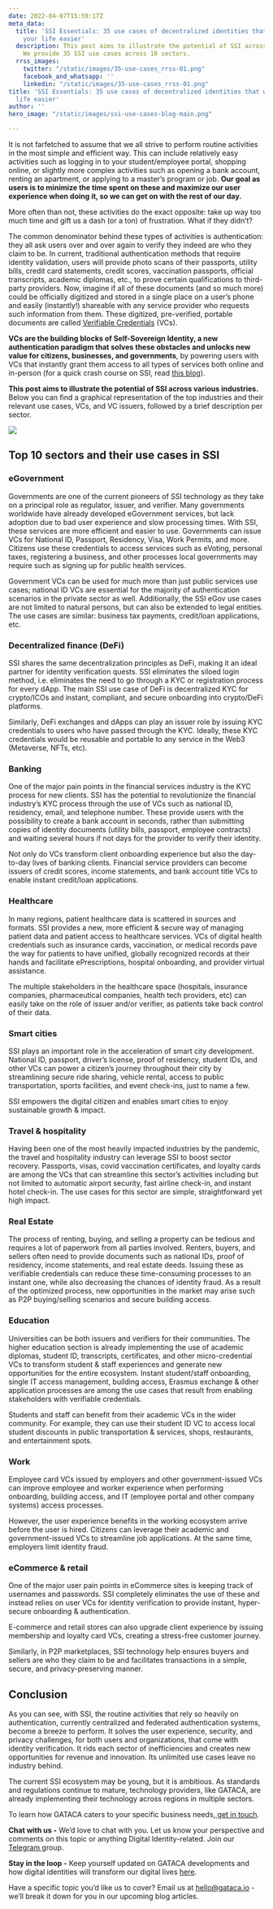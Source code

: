 ```yaml
---
date: 2022-04-07T15:59:17Z
meta_data:
  title: 'SSI Essentials: 35 use cases of decentralized identities that will make
    your life easier'
  description: This post aims to illustrate the potential of SSI across various industries.
    We provide 35 SSI use cases across 10 sectors.
  rrss_images:
    twitter: "/static/images/35-use-cases_rrss-01.png"
    facebook_and_whatsapp: ''
    linkedin: "/static/images/35-use-cases_rrss-01.png"
title: 'SSI Essentials: 35 use cases of decentralized identities that will make your
  life easier'
author: ''
hero_image: "/static/images/ssi-use-cases-blog-main.png"

---
```

It is not farfetched to assume that we all strive to perform routine activities in the most simple and efficient way. This can include relatively easy activities such as logging in to your student/employee portal, shopping online, or slightly more complex activities such as opening a bank account, renting an apartment, or applying to a master’s program or job. **Our goal as users is to minimize the time spent on these and maximize our user experience when doing it, so we can get on with the rest of our day.**

More often than not, these activities do the exact opposite: take up way too much time and gift us a dash (or a ton) of frustration. What if they didn’t?

The common denominator behind these types of activities is authentication: they all ask users over and over again to verify they indeed are who they claim to be. In current, traditional authentication methods that require identity validation, users will provide photo scans of their passports, utility bills, credit card statements, credit scores, vaccination passports, official transcripts, academic diplomas, etc., to prove certain qualifications to third-party providers. Now, imagine if all of these documents (and so much more) could be officially digitized and stored in a single place on a user’s phone and easily (instantly!) shareable with any service provider who requests such information from them. These digitized, pre-verified, portable documents are called [Verifiable Credentials](https://gataca.io/blog/self-sovereign-identity-ssi-101-decentralized-identifiers-dids-verifiable-credentials-vcs/ "https://gataca.io/blog/self-sovereign-identity-ssi-101-decentralized-identifiers-dids-verifiable-credentials-vcs/") (VCs).

**VCs are the building blocks of Self-Sovereign Identity, a new authentication paradigm that solves these obstacles and unlocks new value for citizens, businesses, and governments**, by powering users with VCs that instantly grant them access to all types of services both online and in-person (for a quick crash course on SSI, read [this blog](https://gataca.io/blog/ssi-essentials-everything-you-need-to-know-about-decentralized-identity "https://gataca.io/blog/ssi-essentials-everything-you-need-to-know-about-decentralized-identity")).

**This post aims to illustrate the potential of SSI across various industries.** Below you can find a graphical representation of the top industries and their relevant use cases, VCs, and VC issuers, followed by a brief description per sector.

![](/static/images/35-use-cases-01.png)

## Top 10 sectors and their use cases in SSI

### eGovernment

Governments are one of the current pioneers of SSI technology as they take on a principal role as regulator, issuer, and verifier. Many governments worldwide have already developed eGovernment services, but lack adoption due to bad user experience and slow processing times. With SSI, these services are more efficient and easier to use. Governments can issue VCs for National ID, Passport, Residency, Visa, Work Permits, and more. Citizens use these credentials to access services such as eVoting, personal taxes, registering a business, and other processes local governments may require such as signing up for public health services.

Government VCs can be used for much more than just public services use cases; national ID VCs are essential for the majority of authentication scenarios in the private sector as well. Additionally, the SSI eGov use cases are not limited to natural persons, but can also be extended to legal entities. The use cases are similar: business tax payments, credit/loan applications, etc.

### Decentralized finance (DeFi)

SSI shares the same decentralization principles as DeFi, making it an ideal partner for identity verification quests. SSI eliminates the siloed login method, i.e. eliminates the need to go through a KYC or registration process for every dApp. The main SSI use case of DeFi is decentralized KYC for crypto/ICOs and instant, compliant, and secure onboarding into crypto/DeFi platforms.

Similarly, DeFi exchanges and dApps can play an issuer role by issuing KYC credentials to users who have passed through the KYC. Ideally, these KYC credentials would be reusable and portable to any service in the Web3 (Metaverse, NFTs, etc).

### Banking

One of the major pain points in the financial services industry is the KYC process for new clients. SSI has the potential to revolutionize the financial industry’s KYC process through the use of VCs such as national ID, residency, email, and telephone number. These provide users with the possibility to create a bank account in seconds, rather than submitting copies of identity documents (utility bills, passport, employee contracts) and waiting several hours if not days for the provider to verify their identity.

Not only do VCs transform client onboarding experience but also the day-to-day lives of banking clients. Financial service providers can become issuers of credit scores, income statements, and bank account title VCs to enable instant credit/loan applications.

### Healthcare

In many regions, patient healthcare data is scattered in sources and formats. SSI provides a new, more efficient & secure way of managing patient data and patient access to healthcare services. VCs of digital health credentials such as insurance cards, vaccination, or medical records pave the way for patients to have unified, globally recognized records at their hands and facilitate ePrescriptions, hospital onboarding, and provider virtual assistance.

The multiple stakeholders in the healthcare space (hospitals, insurance companies, pharmaceutical companies, health tech providers, etc) can easily take on the role of issuer and/or verifier, as patients take back control of their data.

### Smart cities

SSI plays an important role in the acceleration of smart city development. National ID, passport, driver’s license, proof of residency, student IDs, and other VCs can power a citizen’s journey throughout their city by streamlining secure ride sharing, vehicle rental, access to public transportation, sports facilities, and event check-ins, just to name a few.

SSI empowers the digital citizen and enables smart cities to enjoy sustainable growth & impact.

### Travel & hospitality

Having been one of the most heavily impacted industries by the pandemic, the travel and hospitality industry can leverage SSI to boost sector recovery. Passports, visas, covid vaccination certificates, and loyalty cards are among the VCs that can streamline this sector’s activities including but not limited to automatic airport security, fast airline check-in, and instant hotel check-in. The use cases for this sector are simple, straightforward yet high impact.

### Real Estate

The process of renting, buying, and selling a property can be tedious and requires a lot of paperwork from all parties involved. Renters, buyers, and sellers often need to provide documents such as national IDs, proof of residency, income statements, and real estate deeds. Issuing these as verifiable credentials can reduce these time-consuming processes to an instant one, while also decreasing the chances of identity fraud. As a result of the optimized process, new opportunities in the market may arise such as P2P buying/selling scenarios and secure building access.

### Education

Universities can be both issuers and verifiers for their communities. The higher education section is already implementing the use of academic diplomas, student ID, transcripts, certificates, and other micro-credential VCs to transform student & staff experiences and generate new opportunities for the entire ecosystem. Instant student/staff onboarding, single IT access management, building access, Erasmus exchange & other application processes are among the use cases that result from enabling stakeholders with verifiable credentials.

Students and staff can benefit from their academic VCs in the wider community. For example, they can use their student ID VC to access local student discounts in public transportation & services, shops, restaurants, and entertainment spots.

### Work

Employee card VCs issued by employers and other government-issued VCs can improve employee and worker experience when performing onboarding, building access, and IT (employee portal and other company systems) access processes.

However, the user experience benefits in the working ecosystem arrive before the user is hired. Citizens can leverage their academic and government-issued VCs to streamline job applications. At the same time, employers limit identity fraud.

### eCommerce & retail

One of the major user pain points in eCommerce sites is keeping track of usernames and passwords. SSI completely eliminates the use of these and instead relies on user VCs for identity verification to provide instant, hyper-secure onboarding & authentication.

E-commerce and retail stores can also upgrade client experience by issuing membership and loyalty card VCs, creating a stress-free customer journey.

Similarly, in P2P marketplaces, SSI technology help ensures buyers and sellers are who they claim to be and facilitates transactions in a simple, secure, and privacy-preserving manner.

## Conclusion

As you can see, with SSI, the routine activities that rely so heavily on authentication, currently centralized and federated authentication systems, become a breeze to perform. It solves the user experience, security, and privacy challenges, for both users and organizations, that come with identity verification. It rids each sector of inefficiencies and creates new opportunities for revenue and innovation. Its unlimited use cases leave no industry behind.

The current SSI ecosystem may be young, but it is ambitious. As standards and regulations continue to mature, technology providers, like GATACA, are already implementing their technology across regions in multiple sectors.

To learn how GATACA caters to your specific business needs,[ get in touch](https://gataca.io/company/contact "https://gataca.io/company/contact").

**Chat with us -** We’d love to chat with you. Let us know your perspective and comments on this topic or anything Digital Identity-related. Join our [Telegram ](https://t.me/digitalidentityinsights "https://t.me/digitalidentityinsights")group.

**Stay in the loop -** Keep yourself updated on GATACA developments and how digital identities will transform our digital lives [here](https://gataca.io/insights/decentralized-finance-self-sovereign-identity-a-tale-of-decentralization-a-new-paradigm-of-trust "https://gataca.io/insights/decentralized-finance-self-sovereign-identity-a-tale-of-decentralization-a-new-paradigm-of-trust").

Have a specific topic you’d like us to cover? Email us at [hello@gataca.io](mailto:hello@gataca.io "mailto:hello@gataca.io") - we’ll break it down for you in our upcoming blog articles.